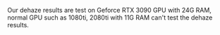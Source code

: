 Our dehaze results are test on Geforce RTX 3090 GPU with 24G RAM, normal GPU such as 1080ti, 2080ti with 11G RAM can't test the dehaze results. 
